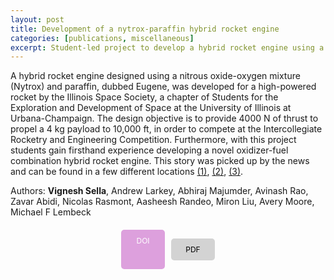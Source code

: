 ```yaml
---
layout: post
title: Development of a nytrox-paraffin hybrid rocket engine
categories: [publications, miscellaneous]
excerpt: Student-led project to develop a hybrid rocket engine using a novel Nytrox-paraffin oxidizer and fuel combination. (Featured on the news!)
---
```


A hybrid rocket engine designed using a nitrous oxide-oxygen mixture (Nytrox) and paraffin, dubbed Eugene, was developed for a high-powered rocket by the Illinois Space Society, a chapter of Students for the Exploration and Development of Space at the University of Illinois at Urbana-Champaign. The design objective is to provide 4000 N of thrust to propel a 4 kg payload to 10,000 ft, in order to compete at the Intercollegiate Rocketry and Engineering Competition. Furthermore, with this project students gain firsthand experience developing a novel oxidizer-fuel combination hybrid rocket engine. This story was picked up by the news and can be found in a few different locations [(1)](https://aerospace.illinois.edu/news/student-research-team-develops-hybrid-rocket-engine), [(2)](https://spacenews.com/student-research-team-develops-hybrid-rocket-engine/), [(3)](https://www.sciencedaily.com/releases/2020/08/200827130610.htm).

Authors: **Vignesh Sella**, Andrew Larkey, Abhiraj Majumder, Avinash Rao, Zavar Abidi, Nicolas Rasmont, Aasheesh Randeo, Miron Liu, Avery Moore, Michael F Lembeck

<div style="display: flex; justify-content: center; gap: 10px; margin-top: 20px;">
  <a href="https://doi.org/10.2514/6.2020-3729" style="background-color: #dda0dd; color: white; padding: 10px; border-radius: 5px; text-decoration: none; font-size: 12px; display: inline-block; width: 50px; text-align: center;">DOI</a>

  <a href="https://www.researchgate.net/profile/Vignesh-Sella-2/publication/343705231_Development_of_a_Nytrox-Paraffin_Hybrid_Rocket_Engine/links/5f3bda36a6fdcccc43d140ed/Development-of-a-Nytrox-Paraffin-Hybrid-Rocket-Engine.pdf" style="background-color: #d3d3d3; color: black; padding: 10px; border-radius: 5px; text-decoration: none; font-size: 12px; display: inline-block; width: 50px; text-align: center;">PDF</a>
</div>

<!-- [DOI](https://doi.org/10.2514/6.2020-3729), [PDF](https://www.researchgate.net/profile/Vignesh-Sella-2/publication/343705231_Development_of_a_Nytrox-Paraffin_Hybrid_Rocket_Engine/links/5f3bda36a6fdcccc43d140ed/Development-of-a-Nytrox-Paraffin-Hybrid-Rocket-Engine.pdf) -->


